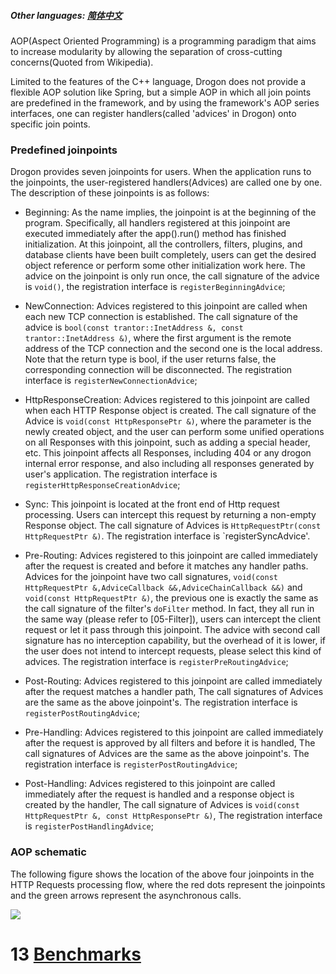 ##### Other languages: [简体中文](/CHN/CHN-12-AOP面向切面编程)

AOP(Aspect Oriented Programming) is a programming paradigm that aims to increase modularity by allowing the separation of cross-cutting concerns(Quoted from Wikipedia).

Limited to the features of the C++ language, Drogon does not provide a flexible AOP solution like Spring, but a simple AOP in which all join points are predefined in the framework, and by using the framework's AOP series interfaces, one can register handlers(called 'advices' in Drogon) onto specific join points.

### Predefined joinpoints

Drogon provides seven joinpoints for users. When the application runs to the joinpoints, the user-registered handlers(Advices) are called one by one. The description of these joinpoints is as follows:

- Beginning: As the name implies, the joinpoint is at the beginning of the program. Specifically, all handlers registered at this joinpoint are executed immediately after the app().run() method has finished initialization. At this joinpoint, all the controllers, filters, plugins, and database clients have been built completely, users can get the desired object reference or perform some other initialization work here. The advice on the joinpoint is only run once, the call signature of the advice is `void()`, the registration interface is `registerBeginningAdvice`;

- NewConnection: Advices registered to this joinpoint are called when each new TCP connection is established. The call signature of the advice is `bool(const trantor::InetAddress &, const trantor::InetAddress &)`, where the first argument is the remote address of the TCP connection and the second one is the local address. Note that the return type is bool, if the user returns false, the corresponding connection will be disconnected. The registration interface is `registerNewConnectionAdvice`;

- HttpResponseCreation: Advices registered to this joinpoint are called when each HTTP Response object is created. The call signature of the Advice is `void(const HttpResponsePtr &)`, where the parameter is the newly created object, and the user can perform some unified operations on all Responses with this joinpoint, such as adding a special header, etc. This joinpoint affects all Responses, including 404 or any drogon internal error response, and also including all responses generated by user's application. The registration interface is `registerHttpResponseCreationAdvice`;

- Sync: This joinpoint is located at the front end of Http request processing. Users can intercept this request by returning a non-empty Response object. The call signature of Advices is `HttpRequestPtr(const HttpRequestPtr &)`. The registration interface is `registerSyncAdvice'.

- Pre-Routing: Advices registered to this joinpoint are called immediately after the request is created and before it matches any handler paths. Advices for the joinpoint have two call signatures, `void(const HttpRequestPtr &,AdviceCallback &&,AdviceChainCallback &&)` and `void(const HttpRequestPtr &)`, the previous one is exactly the same as the call signature of the filter's `doFilter` method. In fact, they all run in the same way (please refer to [05-Filter]), users can intercept the client request or let it pass through this joinpoint. The advice with second call signature has no interception capability, but the overhead of it is lower, if the user does not intend to intercept requests, please select this kind of advices. The registration interface is `registerPreRoutingAdvice`;

- Post-Routing: Advices registered to this joinpoint are called immediately after the request matches a handler path, The call signatures of Advices are the same as the above joinpoint's. The registration interface is `registerPostRoutingAdvice`;

- Pre-Handling: Advices registered to this joinpoint are called immediately after the request is approved by all filters and before it is handled, The call signatures of Advices are the same as the above joinpoint's. The registration interface is `registerPostRoutingAdvice`;

- Post-Handling: Advices registered to this joinpoint are called immediately after the request is handled and a response object is created by the handler, The call signature of Advices is `void(const HttpRequestPtr &, const HttpResponsePtr &)`, The registration interface is `registerPostHandlingAdvice`;

### AOP schematic

The following figure shows the location of the above four joinpoints in the HTTP Requests processing flow, where the red dots represent the joinpoints and the green arrows represent the asynchronous calls.

![](images/AOP.png)

# 13 [Benchmarks](/ENG/ENG-13-Benchmarks)
